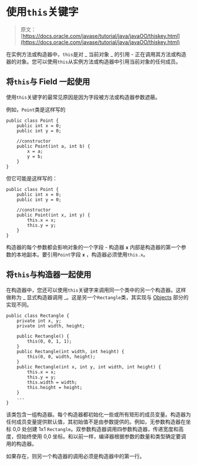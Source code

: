 # 使用`this`关键字

> 原文： [https://docs.oracle.com/javase/tutorial/java/javaOO/thiskey.html](https://docs.oracle.com/javase/tutorial/java/javaOO/thiskey.html)

在实例方法或构造器中，`this`是对 _ 当前对象 _ 的引用 - 正在调用其方法或构造器的对象。您可以使用`this`从实例方法或构造器中引用当前对象的任何成员。

## 将`this`与 Field 一起使用

使用`this`关键字的最常见原因是因为字段被方法或构造器参数遮蔽。

例如，`Point`类是这样写的

```
public class Point {
    public int x = 0;
    public int y = 0;

    //constructor
    public Point(int a, int b) {
        x = a;
        y = b;
    }
}

```

但它可能是这样写的：

```
public class Point {
    public int x = 0;
    public int y = 0;

    //constructor
    public Point(int x, int y) {
        this.x = x;
        this.y = y;
    }
}

```

构造器的每个参数都会影响对象的一个​​字段 - 构造器 **`x`** 内部是构造器的第一个参数的本地副本。要引用`Point`字段 **`x`** ，构造器必须使用`this.x`。

## 将`this`与构造器一起使用

在构造器中，您还可以使用`this`关键字来调用同一个类中的另一个构造器。这样做称为 _ 显式构造器调用 _。这是另一个`Rectangle`类，其实现与 [Objects](../javaOO/objects.html) 部分的实现不同。

```
public class Rectangle {
    private int x, y;
    private int width, height;

    public Rectangle() {
        this(0, 0, 1, 1);
    }
    public Rectangle(int width, int height) {
        this(0, 0, width, height);
    }
    public Rectangle(int x, int y, int width, int height) {
        this.x = x;
        this.y = y;
        this.width = width;
        this.height = height;
    }
    ...
}

```

该类包含一组构造器。每个构造器都初始化一些或所有矩形的成员变量。构造器为任何成员变量提供默认值，其初始值不是由参数提供的。例如，无参数构造器在坐标 0,0 处创建 1x1 `Rectangle`。双参数构造器调用四参数构造器，传递宽度和高度，但始终使用 0,0 坐标。和以前一样，编译器根据参数的数量和类型确定要调用的构造器。

如果存在，则另一个构造器的调用必须是构造器中的第一行。
